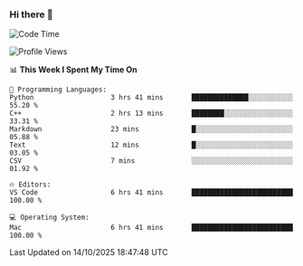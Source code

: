 ### Hi there 👋

<!--START_SECTION:waka-->
![Code Time](http://img.shields.io/badge/Code%20Time-1%2C212%20hrs%2012%20mins-blue)

![Profile Views](http://img.shields.io/badge/Profile%20Views-1-blue)

📊 **This Week I Spent My Time On** 

```text
💬 Programming Languages: 
Python                   3 hrs 41 mins       ██████████████░░░░░░░░░░░   55.20 % 
C++                      2 hrs 13 mins       ████████░░░░░░░░░░░░░░░░░   33.31 % 
Markdown                 23 mins             █░░░░░░░░░░░░░░░░░░░░░░░░   05.88 % 
Text                     12 mins             █░░░░░░░░░░░░░░░░░░░░░░░░   03.05 % 
CSV                      7 mins              ░░░░░░░░░░░░░░░░░░░░░░░░░   01.92 % 

🔥 Editors: 
VS Code                  6 hrs 41 mins       █████████████████████████   100.00 % 

💻 Operating System: 
Mac                      6 hrs 41 mins       █████████████████████████   100.00 % 
```


 Last Updated on 14/10/2025 18:47:48 UTC
<!--END_SECTION:waka-->

<!--
**JackeyHua-SJTU/JackeyHua-SJTU** is a ✨ _special_ ✨ repository because its `README.md` (this file) appears on your GitHub profile.

Here are some ideas to get you started:

- 🔭 I’m currently working on ...
- 🌱 I’m currently learning ...
- 👯 I’m looking to collaborate on ...
- 🤔 I’m looking for help with ...
- 💬 Ask me about ...
- 📫 How to reach me: ...
- 😄 Pronouns: ...
- ⚡ Fun fact: ...
-->
